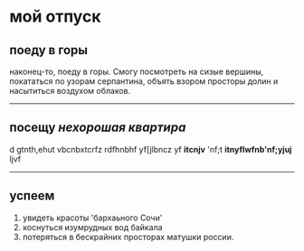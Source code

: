 # мой отпуск

## поеду в горы
наконец-то, поеду в горы. Смогу посмотреть на сизые вершины, покататься по узорам серпантина, объять взором просторы долин и насытиться воздухом облаков.

---
## посещу **_нехорошая квартира_**
d gtnth,ehut vbcnbxtcrfz rdfhnbhf yf[jlbncz yf **itcnjv** 'nf;t **itnyflwfnb'nf;yjuj** ljvf

---
## успеем
1. увидеть красоты 'бархаьного Сочи'
2. коснуться изумрудных вод байкала
3. потеряться в бескрайних просторах матушки россии.

